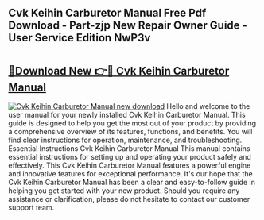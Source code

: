 ## Cvk Keihin Carburetor Manual Free Pdf Download - Part-zjp New Repair Owner Guide - User Service Edition NwP3v

# <h2><a href="http://bc77494.oget.top/?id=Cvk+Keihin+Carburetor+Manual">🔗Download New 👉🔴 Cvk Keihin Carburetor Manual</a></h2>

[![Cvk Keihin Carburetor Manual new download](https://i.imgur.com/5g1atiW.png)](http://bc77494.oget.top/?id=Cvk+Keihin+Carburetor+Manual)
Hello and welcome to the user manual for your newly installed Cvk Keihin Carburetor Manual. This guide is designed to help you get the most out of your product by providing a comprehensive overview of its features, functions, and benefits. You will find clear instructions for operation, maintenance, and troubleshooting. Essential Instructions Cvk Keihin Carburetor Manual This manual contains essential instructions for setting up and operating your product safely and effectively. This Cvk Keihin Carburetor Manual features a powerful engine and innovative features for exceptional performance. It's our hope that the Cvk Keihin Carburetor Manual has been a clear and easy-to-follow guide in helping you get started with your new product. Should you require any assistance or clarification, please do not hesitate to contact our customer support team.
